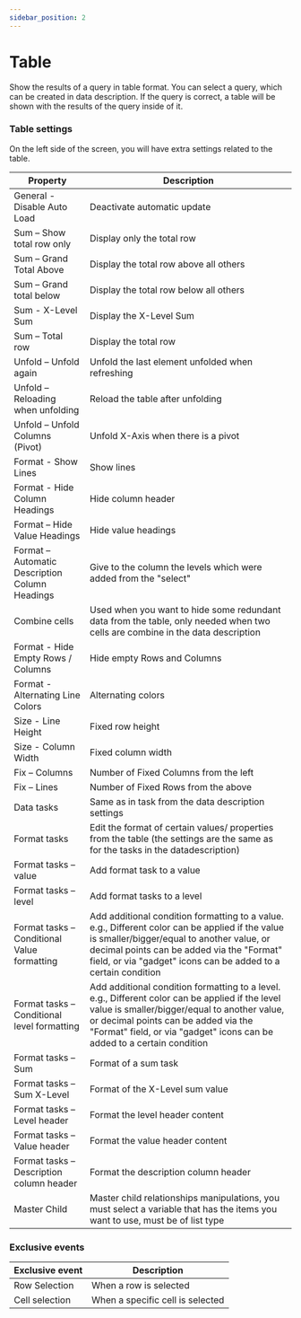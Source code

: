 ```yaml
---
sidebar_position: 2
---
```


# Table

Show the results of a query in table format. You can select a query, which can be created in data description. If the query is correct, a table will be shown with the results of the query inside of it.

### Table settings

On the left side of the screen, you will have extra settings related to the table.

| Property | Description |
| --- | --- |
| General - Disable Auto Load | Deactivate automatic update |
| Sum – Show total row only | Display only the total row |
| Sum – Grand Total Above | Display the total row above all others |
| Sum – Grand total below | Display the total row below all others |
| Sum - X-Level Sum | Display the X-Level Sum |
| Sum – Total row | Display the total row |
| Unfold – Unfold again | Unfold the last element unfolded when refreshing |
| Unfold – Reloading when unfolding | Reload the table after unfolding |
| Unfold – Unfold Columns (Pivot) | Unfold X-Axis when there is a pivot |
| Format - Show Lines | Show lines |
| Format - Hide Column Headings | Hide column header |
| Format – Hide Value Headings | Hide value headings |
| Format – Automatic Description Column Headings | Give to the column the levels which were added from the "select" |
| Combine cells | Used when you want to hide some redundant data from the table, only needed when two cells are combine in the data description |
| Format - Hide Empty Rows / Columns | Hide empty Rows and Columns |
| Format - Alternating Line Colors | Alternating colors |
| Size - Line Height | Fixed row height |
| Size - Column Width | Fixed column width |
| Fix – Columns | Number of Fixed Columns from the left |
| Fix – Lines | Number of Fixed Rows from the above |
| Data tasks | Same as in task from the data description settings |
| Format tasks | Edit the format of certain values/ properties from the table (the settings are the same as for the tasks in the datadescription) |
| Format tasks – value | Add format task to a value |
| Format tasks – level | Add format tasks to a level |
| Format tasks – Conditional Value formatting | Add additional condition formatting to a value. e.g., Different color can be applied if the value is smaller/bigger/equal to another value, or decimal points can be added via the "Format" field, or via "gadget" icons can be added to a certain condition |
| Format tasks – Conditional level formatting | Add additional condition formatting to a level. e.g., Different color can be applied if the level value is smaller/bigger/equal to another value, or decimal points can be added via the "Format" field, or via "gadget" icons can be added to a certain condition |
| Format tasks – Sum | Format of a sum task |
| Format tasks – Sum X-Level | Format of the X-Level sum value |
| Format tasks – Level header | Format the level header content |
| Format tasks – Value header | Format the value header content |
| Format tasks – Description column header | Format the description column header |
| Master Child | Master child relationships manipulations, you must select a variable that has the items you want to use, must be of list type |

### Exclusive events

| Exclusive event | Description |
| --- | --- |
| Row Selection | When a row is selected |
| Cell selection | When a specific cell is selected |
